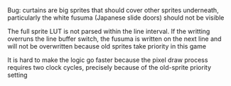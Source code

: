 Bug: curtains are big sprites that should cover other sprites underneath,
particularly the white fusuma (Japanese slide doors) should not be visible

The full sprite LUT is not parsed within the line interval. If the writting
overruns the line buffer switch, the fusuma is written on the next line and
will not be overwritten because old sprites take priority in this game

It is hard to make the logic go faster because the pixel draw process requires
two clock cycles, precisely because of the old-sprite priority setting